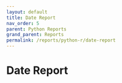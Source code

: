 ```yaml
---
layout: default
title: Date Report
nav_order: 5
parent: Python Reports
grand_parent: Reports
permalink: /reports/python-r/date-report
---
```


# Date Report
